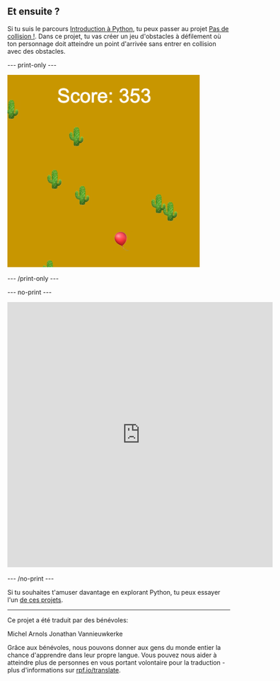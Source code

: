 ## Et ensuite ?

Si tu suis le parcours [Introduction à Python](https://projects.raspberrypi.org/fr-FR/raspberrypi/python-intro), tu peux passer au projet [Pas de collision !](https://projects.raspberrypi.org/fr-FR/projects/dont-collide). Dans ce projet, tu vas créer un jeu d'obstacles à défilement où ton personnage doit atteindre un point d'arrivée sans entrer en collision avec des obstacles.

--- print-only ---

![Un exemple de création du projet Pas de collision ! montrant un ballon flottant dans un désert avec des cactus](images/dont-collide.png)

--- /print-only ---

--- no-print ---

<iframe src="https://editor.raspberrypi.org/fr-FR/embed/viewer/dont-pop-example" width="600" height="600" frameborder="0" marginwidth="0" marginheight="0" allowfullscreen>
</iframe>


--- /no-print ---

Si tu souhaites t'amuser davantage en explorant Python, tu peux essayer l'un [de ces projets](https://projects.raspberrypi.org/fr-FR/projects?software%5B%5D=python).

***

Ce projet a été traduit par des bénévoles:

Michel Arnols
Jonathan Vannieuwkerke

Grâce aux bénévoles, nous pouvons donner aux gens du monde entier la chance d'apprendre dans leur propre langue. Vous pouvez nous aider à atteindre plus de personnes en vous portant volontaire pour la traduction - plus d'informations sur [rpf.io/translate](https://rpf.io/translate).